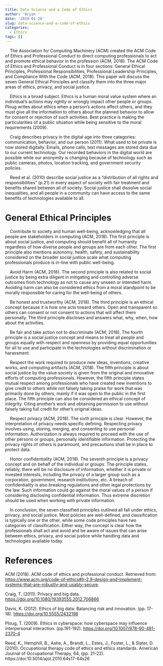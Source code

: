 ```yaml
---
title: Data Science and a Code of Ethics
author: 'Bryan '
date: '2019-01-20'
slug: data-science-and-a-code-of-ethics
categories:
  - Ethics
tags: []
---
```


&nbsp;&nbsp;&nbsp;&nbsp;The Association for Computing Machinery (ACM) created the ACM Code of Ethics and Professional Conduct to direct computing professionals to act and promote ethical behavior in the profession (ACM, 2018).  The ACM Code of Ethics and Professional Conduct is in four sections: General Ethical Principles, Professional Responsibilities, Professional Leadership Principles,  and Compliance With the Code (ACM, 2018). This paper will discuss the seven General Ethical Principles and classify them into the three major areas of ethics, privacy, and social justice.

&nbsp;&nbsp;&nbsp;&nbsp;Ethics is a broad subject. Ethics is a human moral value system where an individual’s actions may rightly or wrongly impact other people or groups. Ploug writes about ethics when a person’s actions affect others, and they must give all the information to others about the planned behavior to allow for consent or rejection of such activities. Best practice is making the particularities of a public situation while being sensitive to the moral requirements (2009).

&nbsp;&nbsp;&nbsp;&nbsp;Craig describes privacy in the digital age into three categories: communication, behavior, and our person (2011). What used to be private is now stored digitally. Emails, phone calls, text messages are stored data due to our current technology. Our recorded behaviors in the digital world are possible while our anonymity is changing because of technology such as public cameras, photos, location tracking, and government security policies.
    
&nbsp;&nbsp;&nbsp;&nbsp;Reed et al. (2010) describe social justice as a “distribution of all rights and responsibilities” (p.21) in every aspect of society with fair treatment and benefits shared between all of society. Social justice shall dissolve social inequalities, and all people in a community can have access to the same benefits of technologies available to all. 

# General Ethical Principles

&nbsp;&nbsp;&nbsp;&nbsp;Contribute to society and human well-being, acknowledging that all people are stakeholders in computing (ACM, 2018). The first principle is about social justice, and computing should benefit all of humanity regardless of how diverse people and groups are from each other. The first principle also mentions autonomy, health, safety, and sustainability considered on the broader social justice scale what computing professionals produce is in-line with public well-being. 

&nbsp;&nbsp;&nbsp;&nbsp;Avoid Harm (ACM, 2018). The second principle is also related to social justice by being extra diligent in mitigating and controlling adverse outcomes from technology as not to cause any unseen or intended harm. Avoiding harm can also be considered ethics from a moral standpoint to be morally responsible for caring for the well-being of others.

&nbsp;&nbsp;&nbsp;&nbsp;Be honest and trustworthy (ACM, 2018). The third principle is an ethical concept because it is how one acts toward others. Open and transparent so others can consent or not consent to actions that will affect them personally. The third principle discloses and answers what, why, when, how about the activities.

&nbsp;&nbsp;&nbsp;&nbsp;Be fair and take action not to discriminate (ACM, 2018). The fourth principle is a social justice concept and means to treat all people and groups equally with respect and openness by providing equal opportunities for all to use and participate in the technologies without discrimination or harassment.

&nbsp;&nbsp;&nbsp;&nbsp;Respect the work required to produce new ideas, inventions, creative works, and computing artifacts (ACM, 2018). The fifth principle is about social justice by the value society is given from the original and innovative efforts of computing professionals. However, the fifth principle states mutual respect among professionals who have created new inventions to give credit to others while not falsely taking praise for work that was primarily done by others, mainly if it was open to the public in the first place. The fifth principle can also be considered an ethical concept of integrity. Citing another’s work and obtaining permission to use without falsely taking full credit for other’s original ideas. 
  
&nbsp;&nbsp;&nbsp;&nbsp;Respect privacy (ACM, 2018). The sixth principle is clear. However, the interpretation of privacy needs specific defining. Respecting privacy involves using, storing, merging, and consenting to use personal information. Authorization is always required to proceed with the use of other persons or groups, personally identifiable information. Protecting the privacy rights of others is paramount, and precautions shall be in place to protect data.

&nbsp;&nbsp;&nbsp;&nbsp;Honor confidentiality (ACM, 2018). The seventh principle is a privacy concept and on behalf of the individual or groups. The principle states, reliably, there will be no disclosure of information, whether it is private or invested interests, including the privacy of a larger group such as a corporation, government, research institutions, etc. A breach of confidentiality is also breaking regulations and other legal protections by the law. Such information could go against the moral values of a person if considering disclosing confidential information. Thus extreme discretion should be used when working with private information. 

&nbsp;&nbsp;&nbsp;&nbsp;In conclusion, the seven classified principles outlined all fall under ethics, privacy, and social justice. Most policies are well-defined, and classification is typically one or the other, while some code principles have two categories of classification. Either way, the concept is clear how the professionals shall act and avoid and be aware of issues that can arise between ethics, privacy, and social justice while handling data and technologies available today. 


# References

ACM (2018). ACM code of ethics and professional conduct. Retrieved from: https://www.acm.org/code-of-ethics#h-2.9-design-and-implement-systems-that-are-robustly-and-usably-secure.

Craig, T. (2011). Privacy and big data. https://doi.org/10.1080/19393555.2012.706866

Davis, K. (2012). Ethics of big data: Balancing risk and innovation. (pp. 17-18). https://doi.org/10.5555/2432198

Ploug, T. (2009). Ethics in cyberspace: how cyberspace may influence interpersonal interaction. (pp.191-192). https://doi.org/10.1007/978-90-481-2370-4

Reed, K., Hemphill, B., Ashe, A., Brandt, L., Estes, J., Foster, L., & Slater, D. (2010). Occupational therapy code of ethics and ethics standards. American Journal of Occupational Therapy, 64, (pp. 21-22). https://doi:10.5014/ajot.2010.64s17-64s26

